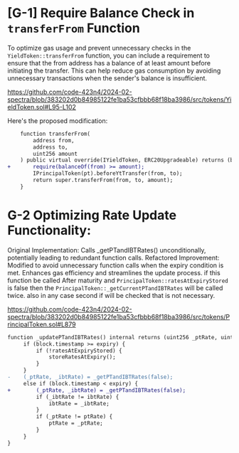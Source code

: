 # [G-1] Require Balance Check in `transferFrom` Function

To optimize gas usage and prevent unnecessary checks in the `YieldToken::transferFrom` function, you can include a requirement to ensure that the from address has a balance of at least amount before initiating the transfer. This can help reduce gas consumption by avoiding unnecessary transactions when the sender's balance is insufficient.

https://github.com/code-423n4/2024-02-spectra/blob/383202d0b84985122fe1ba53cfbbb68f18ba3986/src/tokens/YieldToken.sol#L95-L102

Here's the proposed modification:

```diff
    function transferFrom(
        address from,
        address to,
        uint256 amount
    ) public virtual override(IYieldToken, ERC20Upgradeable) returns (bool success) {
+       require(balanceOf(from) >= amount);
        IPrincipalToken(pt).beforeYtTransfer(from, to);
        return super.transferFrom(from, to, amount);
    }
```

# G-2 Optimizing Rate Update Functionality:

Original Implementation:
Calls _getPTandIBTRates() unconditionally, potentially leading to redundant function calls.
Refactored Improvement:
Modified to avoid unnecessary function calls when the expiry condition is met.
Enhances gas efficiency and streamlines the update process.
if this function be called After maturity and `PrincipalToken::ratesAtExpiryStored` is false then the `PrincipalToken::_getCurrentPTandIBTRates` will be called twice. also in any case second if will be checked that is not necessary.

https://github.com/code-423n4/2024-02-spectra/blob/383202d0b84985122fe1ba53cfbbb68f18ba3986/src/tokens/PrincipalToken.sol#L879

```diff
function _updatePTandIBTRates() internal returns (uint256 _ptRate, uint256 _ibtRate) {
     if (block.timestamp >= expiry) {
         if (!ratesAtExpiryStored) {
             storeRatesAtExpiry();
         }
     }       
-    (_ptRate, _ibtRate) = _getPTandIBTRates(false);
     else if (block.timestamp < expiry) {
+        (_ptRate, _ibtRate) = _getPTandIBTRates(false);
         if (_ibtRate != ibtRate) {
             ibtRate = _ibtRate;
         }
         if (_ptRate != ptRate) {
             ptRate = _ptRate;
         }
     }
}
```